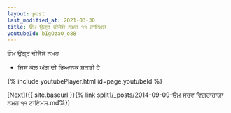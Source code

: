 ```yaml
---
layout: post
last_modified_at: 2021-03-30
title: ਓਮ ਉਗ੍ਰ ਢੀਜੈਸੇ ਨਮਹ ੧੧ ਟਾਇਮਸ
youtubeId: bIgOzaO_o88
---
```

 
 
 ਓਮ ਉਗ੍ਰ ਢੀਜੈਸੇ ਨਮਹ  
 
 -  ਜਿਸ ਕੋਲ ਅੱਗ ਦੀ ਭਿਆਨਕ ਸ਼ਕਤੀ ਹੈ 
 
  
 
  
 
 
 
 
 
 


{% include youtubePlayer.html id=page.youtubeId %}
 
[Next]({{ site.baseurl }}{% link  split1/_posts/2014-09-09-ਓਮ ਸਰਵ ਵਿਗਰਾਹਾਯਾ ਨਮਹ ੧੧ ਟਾਇਮਸ.md%})
 
